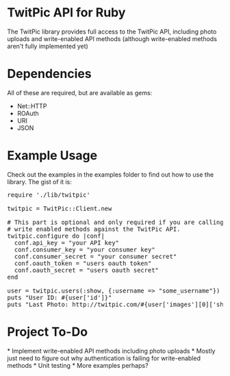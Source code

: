 <h1>TwitPic API for Ruby</h1>
The TwitPic library provides full access to the TwitPic API, including photo uploads and write-enabled API methods (although write-enabled methods aren't fully implemented yet)

<h1>Dependencies</h1>
All of these are required, but are available as gems:

* Net::HTTP
* ROAuth
* URI
* JSON

<h1>Example Usage</h1>
Check out the examples in the examples folder to find out how to use the library.  The gist of it is:

<pre>
require './lib/twitpic'

twitpic = TwitPic::Client.new

# This part is optional and only required if you are calling
# write enabled methods against the TwitPic API.
twitpic.configure do |conf|
  conf.api_key = "your API key"
  conf.consumer_key = "your consumer key"
  conf.consumer_secret = "your consumer secret"
  conf.oauth_token = "users oauth token"
  conf.oauth_secret = "users oauth secret"
end

user = twitpic.users(:show, {:username => "some_username"})
puts "User ID: #{user['id']}"
puts "Last Photo: http://twitpic.com/#{user['images'][0]['short_id']}"
</pre>

<h1>Project To-Do</h1>
* Implement write-enabled API methods including photo uploads
  * Mostly just need to figure out why authentication is failing for write-enabled methods
* Unit testing
* More examples perhaps?